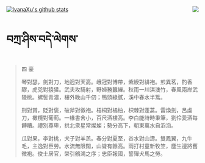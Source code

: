 [![IvanaXu's github stats](https://github-readme-stats.vercel.app/api?username=IvanaXu&show_icons=true&theme=vue-dark)](https://github.com/anuraghazra/github-readme-stats)
<img align="right" src="https://github-readme-stats.vercel.app/api/top-langs/?username=IvanaXu&langs_count=3&theme=graywhite" />
# བཀྲ་ཤིས་བདེ་ལེགས་
> 四 豪
> 
> 琴對瑟，劍對刀，地迥對天高。峨冠對博帶，紫綬對緋袍。煎異茗，酌香醪，虎兕對猿猱。武夫攻騎射，野婦務蠶繅。秋雨一川淇澳竹，春風兩岸武陵桃。螺髻青濃，樓外晚山千仞；鴨頭綠膩，溪中春水半篙。
> 
> 刑對賞，貶對褒，破斧對徵袍。梧桐對橘柚，枳棘對蓬蒿。雷煥劍，呂虔刀，橄欖對葡萄。一椽書舍小，百尺酒樓高。李白能詩時秉筆，劉伶愛酒每餺糟。禮別尊卑，拱北衆星常燦燦；勢分高下，朝東萬水自滔滔。
> 
> 瓜對果，李對桃，犬子對羊羔。春分對夏至，谷水對山濤。雙鳳翼，九牛毛，主逸對臣勞。水流無限闊，山聳有餘高。雨打村童新牧笠，塵生邊將舊徵袍。俊士居官，榮引鵷鴻之序；忠臣報國，誓殫犬馬之勞。
>